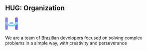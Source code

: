 ## HUG: Organization

<Img  src="logo.png" width=40  height=40/>

We are a team of Brazilian developers focused on solving complex problems in a simple way, with creativity and perseverance

